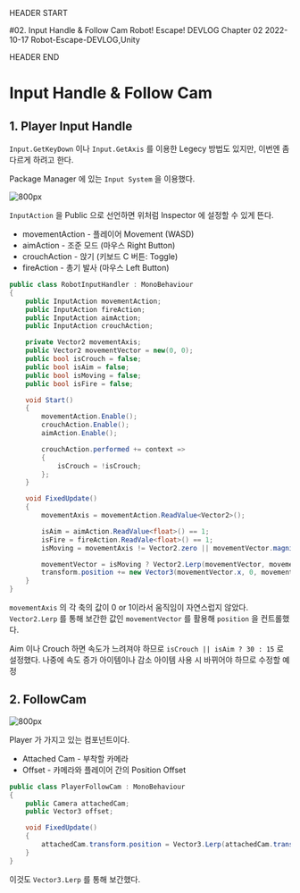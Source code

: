 HEADER START

#02. Input Handle & Follow Cam
Robot! Escape! DEVLOG Chapter 02
2022-10-17
Robot-Escape-DEVLOG,Unity

HEADER END

# Input Handle & Follow Cam

## 1. Player Input Handle

`Input.GetKeyDown` 이나 `Input.GetAxis` 를 이용한 Legecy 방법도 있지만, 이번엔 좀 다르게 하려고 한다.

Package Manager 에 있는 `Input System` 을 이용했다.

![800px](https://velog.velcdn.com/images/lutca1320/post/328e343c-8109-424f-b7ea-145ffa1a04b7/image.png)

`InputAction` 을 Public 으로 선언하면 위처럼 Inspector 에 설정할 수 있게 뜬다.

- movementAction - 플레이어 Movement (WASD)
- aimAction - 조준 모드 (마우스 Right Button)
- crouchAction - 앉기 (키보드 C 버튼: Toggle)
- fireAction - 총기 발사 (마우스 Left Button)

```csharp
public class RobotInputHandler : MonoBehaviour
{
    public InputAction movementAction;
    public InputAction fireAction;
    public InputAction aimAction;
    public InputAction crouchAction;

	private Vector2 movementAxis;
    public Vector2 movementVector = new(0, 0);
    public bool isCrouch = false;
    public bool isAim = false;
    public bool isMoving = false;
    public bool isFire = false;

    void Start()
    {
        movementAction.Enable();
        crouchAction.Enable();
        aimAction.Enable();

        crouchAction.performed += context =>
        {
            isCrouch = !isCrouch;
        };
    }

    void FixedUpdate()
    {
        movementAxis = movementAction.ReadValue<Vector2>();

        isAim = aimAction.ReadValue<float>() == 1;
        isFire = fireAction.ReadVale<float>() == 1;
        isMoving = movementAxis != Vector2.zero || movementVector.magnitude > 0.05f;

        movementVector = isMoving ? Vector2.Lerp(movementVector, movementAxis, Time.deltaTime * 7f) : new(0, 0);
        transform.position += new Vector3(movementVector.x, 0, movementVector.y) / (isCrouch || isAim ? 30 : 15);
    }
}
```

`movementAxis` 의 각 축의 값이 0 or 1이라서 움직임이 자연스럽지 않았다.
`Vector2.Lerp` 를 통해 보간한 값인 `movementVector` 를 활용해 `position` 을 컨트롤했다.

Aim 이나 Crouch 하면 속도가 느려져야 하므로 `isCrouch || isAim ? 30 : 15` 로 설정했다.
나중에 속도 증가 아이템이나 감소 아이템 사용 시 바뀌어야 하므로 수정할 예정

## 2. FollowCam

![800px](https://velog.velcdn.com/images/lutca1320/post/803410f8-55e9-4520-8714-53de8af89548/image.png)

Player 가 가지고 있는 컴포넌트이다.
- Attached Cam - 부착할 카메라
- Offset - 카메라와 플레이어 간의 Position Offset

```csharp
public class PlayerFollowCam : MonoBehaviour
{
    public Camera attachedCam;
    public Vector3 offset;

    void FixedUpdate()
    {
        attachedCam.transform.position = Vector3.Lerp(attachedCam.transform.position, transform.position + offset, Time.deltaTime * 2);
    }
}
```

이것도 `Vector3.Lerp` 를 통해 보간했다.